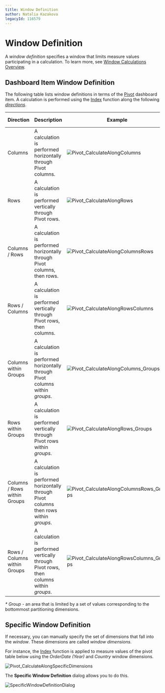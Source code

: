 ```yaml
---
title: Window Definition
author: Natalia Kazakova
legacyId: 116579
---
```

# Window Definition
A _window definition_ specifies a window that limits measure values participating in a calculation. To learn more, see [Window Calculations Overview](window-calculations-overview.md).

## Dashboard Item Window Definition
The following table lists window definitions in terms of the [Pivot](../../dashboard-item-settings/pivot.md) dashboard item. A calculation is performed using the [Index](calculation-functions-reference.md) function along the following _[directions](window-calculations-overview.md)_.

| Direction | Description | Example | Example Description |
|---|---|---|---|
| Columns | A calculation is performed horizontally through Pivot columns. | ![Pivot_CalculateAlongColumns](../../../../images/img123390.png) | In this example, a window is a combination of _Country_/_Category_ dimensions. |
| Rows | A calculation is performed vertically through Pivot rows. | ![Pivot_CalculateAlongRows](../../../../images/img123391.png) | In this example, a window is a combination of _Year_/_Quarter_ dimensions. |
| Columns / Rows | A calculation is performed horizontally through Pivot columns, then rows. | ![Pivot_CalculateAlongColumnsRows](../../../../images/img123392.png) | In this example, a window is the entire pivot table. |
| Rows / Columns | A calculation is performed vertically through Pivot rows, then columns. | ![Pivot_CalculateAlongRowsColumns](../../../../images/img123393.png) | In this example, a window is the entire pivot table. |
| Columns within Groups | A calculation is performed horizontally through Pivot columns within _groups_. | ![Pivot_CalculateAlongColumns_Groups](../../../../images/img123394.png) | In this example, a window is a combination of the _Country_/_Category_ and _Year_ dimensions. |
| Rows within Groups | A calculation is performed vertically through Pivot rows within _groups_. | ![Pivot_CalculateAlongRows_Groups](../../../../images/img123395.png) | In this example, a window is a combination of the _Year_/_Quarter_ and _Country_ dimensions. |
| Columns / Rows within Groups | A calculation is performed horizontally through Pivot columns then rows within _groups_. | ![Pivot_CalculateAlongColumnsRows_Groups](../../../../images/img123396.png) | In this example, a window is a combination of _Country_/_Year_ dimensions. |
| Rows / Columns within Groups | A calculation is performed vertically through Pivot rows, then columns within _groups_. | ![Pivot_CalculateAlongRowsColumns_Groups](../../../../images/img123397.png) | In this example, a window is a combination of _Country_/_Year_ dimensions. |

_* Group_ - an area that is limited by a set of values corresponding to the bottommost partitioning dimensions.

## Specific Window Definition
If necessary, you can manually specify the set of dimensions that fall into the _window_. These dimensions are called _window dimensions_.

For instance, the [Index](calculation-functions-reference.md) function is applied to measure values of the pivot table below using the _OrderDate (Year)_ and _Country_ window dimensions.

![Pivot_CalculateAlongSpecificDimensions](../../../../images/img123403.png)

The **Specific Window Definition** dialog allows you to do this.

![SpecificWindowDefinitionDialog](../../../../images/img123402.png)
